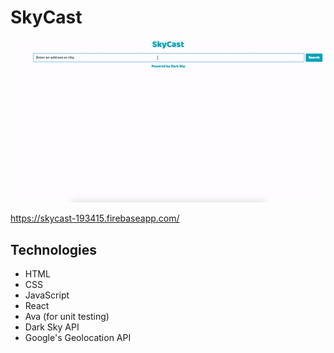 # SkyCast
![](https://github.com/jonathanherring/skycast-web/blob/master/SkyCastFinal.gif)

https://skycast-193415.firebaseapp.com/
## Technologies

* HTML
* CSS
* JavaScript
* React
* Ava (for unit testing)
* Dark Sky API
* Google's Geolocation API
